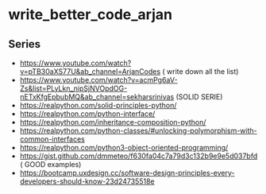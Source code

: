# write_better_code_arjan


## Series 
* https://www.youtube.com/watch?v=pTB30aXS77U&ab_channel=ArjanCodes  ( write down all the list)
* https://www.youtube.com/watch?v=acmPg6aV-Zs&list=PLyLkn_nipSjNVOpdOG-nETxKfgEpbubMQ&ab_channel=sekharsrinivas (SOLID SERIE)
* https://realpython.com/solid-principles-python/
* https://realpython.com/python-interface/
* https://realpython.com/inheritance-composition-python/
* https://realpython.com/python-classes/#unlocking-polymorphism-with-common-interfaces
* https://realpython.com/python3-object-oriented-programming/
* https://gist.github.com/dmmeteo/f630fa04c7a79d3c132b9e9e5d037bfd ( GOOD examples)
* https://bootcamp.uxdesign.cc/software-design-principles-every-developers-should-know-23d24735518e
